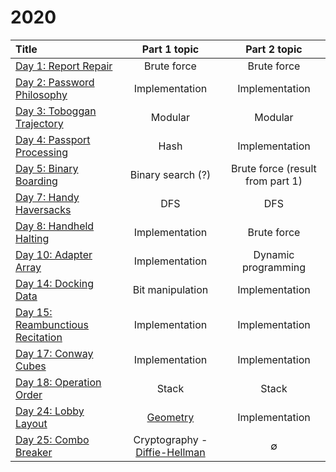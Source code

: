 # 2020

| Title                                                                         | Part 1 topic              | Part 2 topic                              | 
| :-------------                                                                |:-------------:            | :-----:                                   | 
| [Day 1: Report Repair](https://adventofcode.com/2020/day/1)                   | Brute force               | Brute force                               | 
| [Day 2: Password Philosophy](https://adventofcode.com/2020/day/2)             | Implementation            | Implementation                               | 
| [Day 3: Toboggan Trajectory](https://adventofcode.com/2020/day/3)             | Modular                   | Modular                               | 
| [Day 4: Passport Processing](https://adventofcode.com/2020/day/4)             | Hash                      | Implementation                               | 
| [Day 5: Binary Boarding](https://adventofcode.com/2020/day/5)                 | Binary search (?)         | Brute force (result from part 1)          |
| [Day 7: Handy Haversacks](https://adventofcode.com/2020/day/7)                | DFS                       | DFS                                       | 
| [Day 8: Handheld Halting](https://adventofcode.com/2020/day/8)                | Implementation            | Brute force                                       | 
| [Day 10: Adapter Array](https://adventofcode.com/2020/day/10)                 | Implementation            | Dynamic programming                               | 
| [Day 14: Docking Data](https://adventofcode.com/2020/day/14)                  | Bit manipulation          | Implementation                               | 
| [Day 15: Reambunctious Recitation](https://adventofcode.com/2020/day/15)      | Implementation            | Implementation                               | 
| [Day 17: Conway Cubes](https://adventofcode.com/2020/day/17)                  | Implementation            | Implementation                               | 
| [Day 18: Operation Order](https://adventofcode.com/2020/day/18)               | Stack                     | Stack                               | 
| [Day 24: Lobby Layout](https://adventofcode.com/2020/day/24)                  | [Geometry](https://www.redblobgames.com/grids/hexagons/)                     | Implementation                               | 
| [Day 25: Combo Breaker](https://adventofcode.com/2020/day/25)                  | Cryptography - [Diffie-Hellman](https://en.wikipedia.org/wiki/Diffie%E2%80%93Hellman_key_exchange)                 |      ∅                          |
